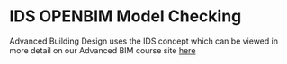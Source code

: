 # IDS OPENBIM Model Checking
Advanced Building Design uses the IDS concept which can be viewed in more detail on our Advanced BIM course site <a href="https://timmcginley.github.io/41934/Concepts/IDS" target="_blank">here</a>
